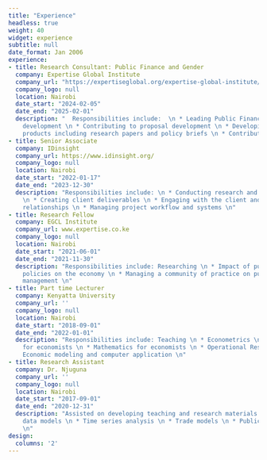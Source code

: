```yaml
---
title: "Experience"
headless: true
weight: 40
widget: experience
subtitle: null
date_format: Jan 2006
experience:
- title: Research Consultant: Public Finance and Gender
  company: Expertise Global Institute
  company_url: "https://expertiseglobal.org/expertise-global-institute/"
  company_logo: null
  location: Nairobi
  date_start: "2024-02-05"
  date_end: "2025-02-01"
  description: "  Responsibilities include:  \n * Leading Public Finance Dashboard
    development \n * Contributing to proposal development \n * Developing knowledge
    products including research papers and policy briefs \n * Contribute to research on women in leadership in banking sector in Kenya \n" 
- title: Senior Associate
  company: IDinsight
  company_url: https://www.idinsight.org/
  company_logo: null
  location: Nairobi
  date_start: "2022-01-17"
  date_end: "2023-12-30"
  description: "Responsibilities include: \n * Conducting research and technical analyses
    \n * Creating client deliverables \n * Engaging with the client and managing client
    relationships \n * Managing project workflow and systems \n"
- title: Research Fellow
  company: EGCL Institute
  company_url: www.expertise.co.ke
  company_logo: null
  location: Nairobi
  date_start: "2021-06-01"
  date_end: "2021-11-30"
  description: "Responsibilities include: Researching \n * Impact of public finance
    policies on the economy \n * Managing a community of practice on public finance
    management \n"
- title: Part time Lecturer
  company: Kenyatta University
  company_url: ''
  company_logo: null
  location: Nairobi
  date_start: "2018-09-01"
  date_end: "2022-01-01"
  description: "Responsibilities include: Teaching \n * Econometrics \n * Statistics
    for economists \n * Mathematics for economists \n * Operational Research  \n *
    Economic modeling and computer application \n"
- title: Research Assistant
  company: Dr. Njuguna
  company_url: ''
  company_logo: null
  location: Nairobi
  date_start: "2017-09-01"
  date_end: "2020-12-31"
  description: "Assisted on developing teaching and research materials on:\n * Count
    data models \n * Time series analysis \n * Trade models \n * Public debt in Africa
    \n"
design:
  columns: '2'
---
```

